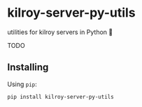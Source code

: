 # kilroy-server-py-utils

utilities for kilroy servers in Python 🔧

TODO

## Installing

Using `pip`:

```sh
pip install kilroy-server-py-utils
```
